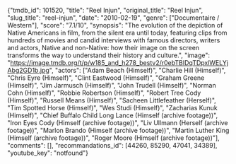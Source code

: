 {"tmdb_id": 101520, "title": "Reel Injun", "original_title": "Reel Injun", "slug_title": "reel-injun", "date": "2010-02-19", "genre": ["Documentaire / Western"], "score": "7.1/10", "synopsis": "The evolution of the depiction of Native Americans in film, from the silent era until today, featuring clips from hundreds of movies and candid interviews with famous directors, writers and actors, Native and non-Native: how their image on the screen transforms the way to understand their history and culture.", "image": "https://image.tmdb.org/t/p/w185_and_h278_bestv2/r0ebTBIDqTDpxlWELYjAbg2GD1b.jpg", "actors": ["Adam Beach (Himself)", "Charlie Hill (Himself)", "Chris Eyre (Himself)", "Clint Eastwood (Himself)", "Graham Greene (Himself)", "Jim Jarmusch (Himself)", "John Trudell (Himself)", "Norman Cohn (Himself)", "Robbie Robertson (Himself)", "Robert Tree Cody (Himself)", "Russell Means (Himself)", "Sacheen Littlefeather (Herself)", "Tim Spotted Horse (Himself)", "Wes Studi (Himself)", "Zacharias Kunuk (Himself)", "Chief Buffalo Child Long Lance (Himself (archive footage))", "Iron Eyes Cody (Himself (archive footage))", "Liv Ullmann (Herself (archive footage))", "Marlon Brando (Himself (archive footage))", "Martin Luther King (Himself (archive footage))", "Roger Moore (Himself (archive footage))"], "comments": [], "recommandations_id": [44260, 85290, 47041, 34389], "youtube_key": "notfound"}